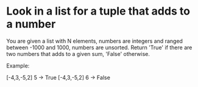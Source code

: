 # Look in a list for a tuple that adds to a number

You are given a list with N elements, numbers are integers and ranged between -1000 and 1000, numbers are unsorted. Return 'True' if there are two numbers that adds to a given sum, 'False' otherwise.

Example:

[-4,3,-5,2] 5 -> True
[-4,3,-5,2] 6 -> False